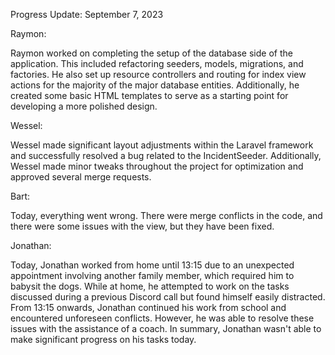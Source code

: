 Progress Update: September 7, 2023

Raymon:

Raymon worked on completing the setup of the database side of the application. This included refactoring seeders, models, migrations, and factories. He also set up resource controllers and routing for index view actions for the majority of the major database entities. Additionally, he created some basic HTML templates to serve as a starting point for developing a more polished design.

Wessel:

Wessel made significant layout adjustments within the Laravel framework and successfully resolved a bug related to the IncidentSeeder. Additionally, Wessel made minor tweaks throughout the project for optimization and approved several merge requests.

Bart:

Today, everything went wrong. There were merge conflicts in the code, and there were some issues with the view, but they have been fixed.

Jonathan:

Today, Jonathan worked from home until 13:15 due to an unexpected appointment involving another family member, which required him to babysit the dogs. While at home, he attempted to work on the tasks discussed during a previous Discord call but found himself easily distracted. From 13:15 onwards, Jonathan continued his work from school and encountered unforeseen conflicts. However, he was able to resolve these issues with the assistance of a coach. In summary, Jonathan wasn't able to make significant progress on his tasks today.